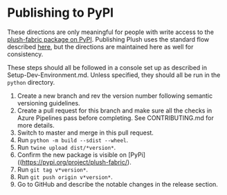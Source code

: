 Publishing to PyPI
=================

These directions are only meaningful for people with write access to the [plush-fabric package on PyPI](https://pypi.org/project/plush-fabric/). Publishing Plush uses the standard flow described [here](https://packaging.python.org/tutorials/packaging-projects/), but the directions are maintained here as well for consistency.

These steps should all be followed in a console set up as described in Setup-Dev-Environment.md. Unless specified, they should all be run in the `python` directory.

1. Create a new branch and rev the version number following semantic versioning guidelines.
1. Create a pull request for this branch and make sure all the checks in Azure Pipelines pass before completing. See CONTRIBUTING.md for more details.
1. Switch to master and merge in this pull request.
1. Run `python -m build --sdist --wheel`.
1. Run `twine upload dist/*version*`.
1. Confirm the new package is visible on [PyPi]((https://pypi.org/project/plush-fabric/).
1. Run `git tag v*version*`.
1. Run `git push origin v*version*`.
1. Go to GitHub and describe the notable changes in the release section.
